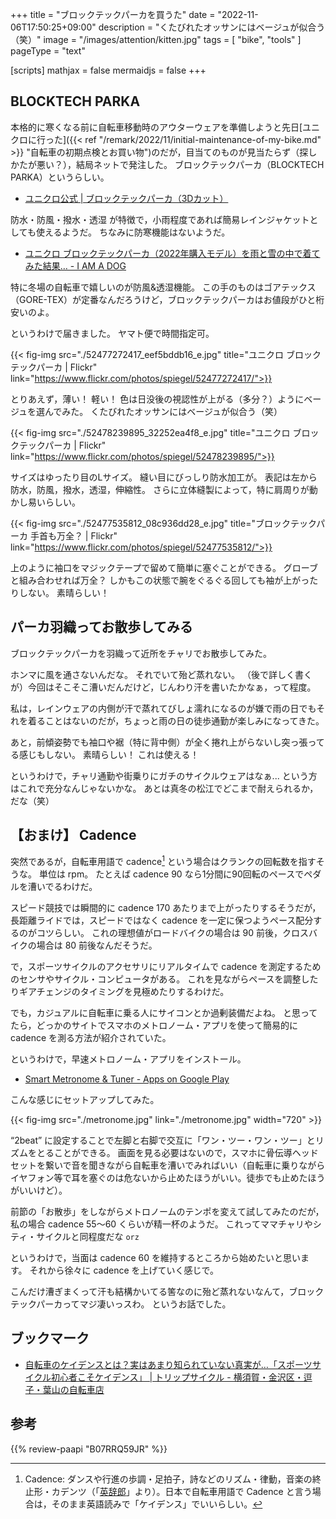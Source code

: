 +++
title = "ブロックテックパーカを買うた"
date =  "2022-11-06T17:50:25+09:00"
description = "くたびれたオッサンにはベージュが似合う（笑）"
image = "/images/attention/kitten.jpg"
tags = [ "bike", "tools" ]
pageType = "text"

[scripts]
  mathjax = false
  mermaidjs = false
+++

## BLOCKTECH PARKA

本格的に寒くなる前に自転車移動時のアウターウェアを準備しようと先日[ユニクロに行った]({{< ref "/remark/2022/11/initial-maintenance-of-my-bike.md" >}} "自転車の初期点検とお買い物")のだが，目当てのものが見当たらず（探しかたが悪い？），結局ネットで発注した。
ブロックテックパーカ（BLOCKTECH PARKA）というらしい。

- [ユニクロ公式 | ブロックテックパーカ（3Dカット）](https://www.uniqlo.com/jp/ja/products/E449614-000/00?colorDisplayCode=32&sizeDisplayCode=005&pldDisplayCode=000)

防水・防風・撥水・透湿 が特徴で，小雨程度であれば簡易レインジャケットとしても使えるようだ。
ちなみに防寒機能はないようだ。

- [ユニクロ ブロックテックパーカ（2022年購入モデル）を雨と雪の中で着てみた結果… - I AM A DOG](https://moognyk.jp/entry/2022/03/28/150000)

特に冬場の自転車で嬉しいのが防風&透湿機能。
この手のものはゴアテックス（GORE-TEX）が定番なんだろうけど，ブロックテックパーカはお値段がひと桁安いのよ。

というわけで届きました。
ヤマト便で時間指定可。

{{< fig-img src="./52477272417_eef5bddb16_e.jpg" title="ユニクロ ブロックテックパーカ | Flickr" link="https://www.flickr.com/photos/spiegel/52477272417/">}}

とりあえず，薄い！ 軽い！ 色は日没後の視認性が上がる（多分？）ようにベージュを選んでみた。
くたびれたオッサンにはベージュが似合う（笑）

{{< fig-img src="./52478239895_32252ea4f8_e.jpg" title="ユニクロ ブロックテックパーカ | Flickr" link="https://www.flickr.com/photos/spiegel/52478239895/">}}

サイズはゆったり目のLサイズ。
縫い目にびっしり防水加工が。
表記は左から防水，防風，撥水，透湿，伸縮性。
さらに立体縫製によって，特に肩周りが動かし易いらしい。

{{< fig-img src="./52477535812_08c936dd28_e.jpg" title="ブロックテックパーカ 手首も万全？ | Flickr" link="https://www.flickr.com/photos/spiegel/52477535812/">}}

上のように袖口をマジックテープで留めて簡単に塞ぐことができる。
グローブと組み合わせれば万全？ しかもこの状態で腕をぐるぐる回しても袖が上がったりしない。
素晴らしい！

## パーカ羽織ってお散歩してみる

ブロックテックパーカを羽織って近所をチャリでお散歩してみた。

ホンマに風を通さないんだな。
それでいて殆ど蒸れない。
（後で詳しく書くが）今回はそこそこ漕いだんだけど，じんわり汗を書いたかなぁ，って程度。

私は，レインウェアの内側が汗で蒸れてびしょ濡れになるのが嫌で雨の日でもそれを着ることはないのだが，ちょっと雨の日の徒歩通勤が楽しみになってきた。

あと，前傾姿勢でも袖口や裾（特に背中側）が全く捲れ上がらないし突っ張ってる感じもしない。
素晴らしい！ これは使える！

というわけで，チャリ通勤や街乗りにガチのサイクルウェアはなぁ... という方はこれで充分なんじゃないかな。
あとは真冬の松江でどこまで耐えられるか，だな（笑）

## 【おまけ】 Cadence

突然であるが，自転車用語で cadence[^ca1] という場合はクランクの回転数を指すそうな。
単位は rpm。
たとえば cadence 90 なら1分間に90回転のペースでペダルを漕いでるわけだ。

[^ca1]: Cadence: ダンスや行進の歩調・足拍子，詩などのリズム・律動，音楽の終止形・カデンツ（「[英辞郎](https://eow.alc.co.jp/search?q=cadence)」より）。日本で自転車用語で Cadence と言う場合は，そのまま英語読みで「ケイデンス」でいいらしい。

スピード競技では瞬間的に cadence 170 あたりまで上がったりするそうだが，長距離ライドでは，スピードではなく cadence を一定に保つようペース配分するのがコツらしい。
これの理想値がロードバイクの場合は 90 前後，クロスバイクの場合は 80 前後なんだそうだ。

で，スポーツサイクルのアクセサリにリアルタイムで cadence を測定するためのセンサやサイクル・コンピュータがある。
これを見ながらペースを調整したりギアチェンジのタイミングを見極めたりするわけだ。

でも，カジュアルに自転車に乗る人にサイコンとか過剰装備だよね。
と思ってたら，どっかのサイトでスマホのメトロノーム・アプリを使って簡易的に cadence を測る方法が紹介されていた。

というわけで，早速メトロノーム・アプリをインストール。

- [Smart Metronome & Tuner - Apps on Google Play](https://play.google.com/store/apps/details?id=com.ihara_product.SmartMetronome&hl=en_US&gl=JP)

こんな感じにセットアップしてみた。

{{< fig-img src="./metronome.jpg" link="./metronome.jpg" width="720" >}}

“2beat” に設定することで左脚と右脚で交互に「ワン・ツー・ワン・ツー」とリズムをとることができる。
画面を見る必要はないので，スマホに骨伝導ヘッドセットを繋いで音を聞きながら自転車を漕いでみればいい（自転車に乗りながらイヤフォン等で耳を塞ぐのは危ないから止めたほうがいい。徒歩でも止めたほうがいいけど）。

前節の「お散歩」をしながらメトロノームのテンポを変えて試してみたのだが，私の場合 cadence 55〜60 くらいが精一杯のようだ。
これってママチャリやシティ・サイクルと同程度だな `orz`

というわけで，当面は cadence 60 を維持するところから始めたいと思います。
それから徐々に cadence を上げていく感じで。

こんだけ漕ぎまくって汗も結構かいてる筈なのに殆ど蒸れないなんて，ブロックテックパーカってマジ凄いっスわ。
というお話でした。

## ブックマーク

- [自転車のケイデンスとは？実はあまり知られていない真実が…「スポーツサイクル初心者こそケイデンス」 | トリップサイクル - 横須賀・金沢区・逗子・葉山の自転車店](https://tripcycle.jp/blog/3861/)

## 参考

{{% review-paapi "B07RRQ59JR" %}} <!-- AfterShokz Aeropex 骨伝導ヘッドセット -->
